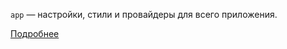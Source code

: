 `app` — настройки, стили и провайдеры для всего приложения.

[Подробнее](https://feature-sliced.design/ru/docs/get-started/overview)
